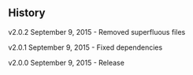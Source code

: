 ## History

v2.0.2 September 9, 2015
	- Removed superfluous files

v2.0.1 September 9, 2015
	- Fixed dependencies

v2.0.0 September 9, 2015
	- Release